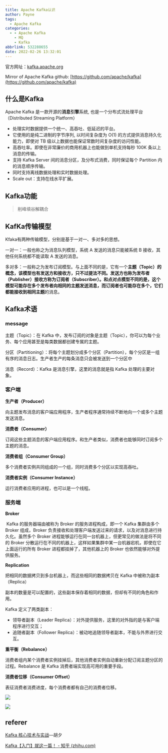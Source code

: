 ```yaml
---
title: Apache Kafka认识
author: Payne
tags:
  - Apache Kafka
categories:
  - - Apache Kafka
    - MQ
    - Kafka
abbrlink: 532288655
date: 2022-02-26 13:32:01
---
```


官方网址：[kafka.apache.org](https://kafka.apache.org/)

Mirror of Apache Kafka github: [https://github.com/apache/kafka](https://github.com/apache/kafka)



## 什么是Kafka

Apache Kafka 是一款开源的**消息引擎**系统,  也是一个分布式流处理平台（Distributed Streaming Platform）

- 处理实时数据提供一个统一、高吞吐、低延迟的平台。
- 它使用的是纯二进制的字节序列, 以时间复杂度为 O(1) 的方式提供消息持久化能力，即使对 TB 级以上数据也能保证常数时间复杂度的访问性能。
- 高吞吐率。即使在非常廉价的商用机器上也能做到单机支持每秒 100K 条以上消息的传输。
- 支持 Kafka Server 间的消息分区，及分布式消费，同时保证每个 Partition 内的消息顺序传输。
- 同时支持离线数据处理和实时数据处理。
- Scale out：支持在线水平扩展。



## Kafka功能

> 削峰填谷解耦合

## KafKa传输模型

Kfaka有两种传输模型，分别是基于一对一、多对多的思想。

一对一：一般也称之为消息队列模型，系统 A 发送的消息只能被系统 B 接收，其他任何系统都不能读取 A 发送的消息。

多对多：一般称之为发布订阅模型。与上面不同的是，它有一个**主题（Topic）**的概念，该模型也有发送方和接收方，只不过提法不同。发送方也称为发布者（Publisher）接收方称为订阅者（Subscriber）。和点对点模型不同的是，这个模型可能存在多个发布者向相同的主题发送消息，而订阅者也可能存在多个，它们都能接收到**相同主题**的消息。



## Kafka术语

### message

主题（Topic）：在 Kafka 中，发布订阅的对象是主题（Topic），你可以为每个业务、每个应用甚至是每类数据都创建专属的主题。

分区（Partitioning）：将每个主题划分成多个分区（Partition），每个分区是一组有序的消息日志。生产者生产的每条消息只会被发送到一个分区中

消息（Record）：Kafka 是消息引擎，这里的消息就是指 Kafka 处理的主要对象。

### 客户端

**生产者（Producer）**

向主题发布消息的客户端应用程序，生产者程序通常持续不断地向一个或多个主题发送消息。

**消费者（Consumer）**

订阅这些主题消息的客户端应用程序。和生产者类似，消费者也能够同时订阅多个主题的消息。

**消费者组（Consumer Group）**

多个消费者实例共同组成的一个组，同时消费多个分区以实现高吞吐。

**消费者实例（Consumer Instance）**

运行消费者应用的进程，也可以是一个线程。

### 服务端

**Broker**

​		Kafka 的服务器端由被称为 Broker 的服务进程构成，即一个 Kafka 集群由多个 Broker 组成，Broker 负责接收和处理客户端发送过来的请求，以及对消息进行持久化。虽然多个 Broker 进程能够运行在同一台机器上，但更常见的做法是将不同的 Broker 分散运行在不同的机器上，这样如果集群中某一台机器宕机，即使在它上面运行的所有 Broker 进程都挂掉了，其他机器上的 Broker 也依然能够对外提供服务。

**Replication**

把相同的数据拷贝到多台机器上，而这些相同的数据拷贝在 Kafka 中被称为副本（Replica）

副本的数量是可以配置的，这些副本保存着相同的数据，但却有不同的角色和作用。

Kafka 定义了两类副本：

- 领导者副本（Leader Replica）：对外提供服务，这里的对外指的是与客户端程序进行交互；
- 追随者副本（Follower Replica）：被动地追随领导者副本，不能与外界进行交互。

**重平衡（Rebalance）**

消费者组内某个消费者实例挂掉后，其他消费者实例自动重新分配订阅主题分区的过程。Rebalance 是 Kafka 消费者端实现高可用的重要手段。

**消费者位移（Consumer Offset）**

表征消费者消费进度，每个消费者都有自己的消费者位移。

![](https://static001.geekbang.org/resource/image/58/91/58c35d3ab0921bf0476e3ba14069d291.jpg)







![](https://upload.wikimedia.org/wikipedia/commons/6/64/Overview_of_Apache_Kafka.svg)





## referer

[Kafka 核心技术与实战](https://time.geekbang.org/column/intro/100029201)—胡夕

[Kafka【入门】就这一篇！ - 知乎 (zhihu.com)](https://zhuanlan.zhihu.com/p/74063251)